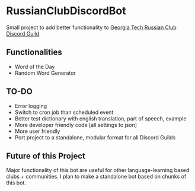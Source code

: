 # RussianClubDiscordBot
Small project to add better functionality to [Georgia Tech Russian Club Discord Guild](www.gtrussian.club).

## Functionalities
* Word of the Day
* Random Word Generator

## TO-DO
* Error logging
* Switch to cron job than scheduled event
* Better test dictionary with english translation, part of speech, example
* More developer friendly code [all settings to json]
* More user friendly 
* Port project to a standalone, modular format for all Discord Guilds

## Future of this Project
Major functionality of this bot are useful for other language-learning based clubs + communities. I plan to make a standalone bot based on chunks of this bot.
